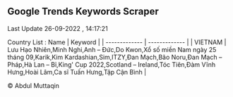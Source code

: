 

## Google Trends Keywords Scraper 
 
Last Update 26-09-2022 , 14:17:21

Country List :
 Name  | Keyword |
| ------------- | ------------- |
| VIETNAM | Lưu Hạo Nhiên,Minh Nghi,Anh – Đức,Do Kwon,Xổ số miền Nam ngày 25 tháng 09,Karik,Kim Kardashian,Sim,ITZY,Đan Mạch,Bão Noru,Đan Mạch – Pháp,Hà Lan – Bỉ,King' Cup 2022,Scotland – Ireland,Tóc Tiên,Đàm Vĩnh Hưng,Hoài Lâm,Ca sĩ Tuấn Hưng,Tập Cận Bình |



© Abdul Muttaqin 
